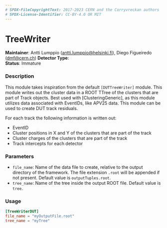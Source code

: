 ```yaml
---
# SPDX-FileCopyrightText: 2017-2023 CERN and the Corryvreckan authors
# SPDX-License-Identifier: CC-BY-4.0 OR MIT
---
```

# TreeWriter
**Maintainer**: Antti Lumppio (antti.lumppio@helsinki.fi), Diego Figueiredo (dmf@cern.ch)
**Detector Type**: *<GEM detector>*  
**Status**: Immature

### Description
This module takes inspiration from the default `[DUTTreeWriter]` module. This module writes out the cluster data in a ROOT TTree of the clusters that are part of Track objects. Best used with [ClusteringGeneric], as this module utilizes data associated with EventIDs, like APV25 data. This module can be used to create DUT track residuals. 

For each track the following information is written out:
* EventID
* Cluster positions in X and Y of the clusters that are part of the track
* Cluster charges of the clusters that are part of the track
* Track intercepts for each detector


### Parameters
* `file_name`: Name of the data file to create, relative to the output directory of the framework. The file extension `.root` will be appended if not present. Default value is `outputTuples.root`.
* `tree_name`: Name of the tree inside the output ROOT file. Default value is `tree`.

### Usage
```toml
[TreeWriterDUT]
file_name = "myOutputFile.root"
tree_name = "myTree"
```
